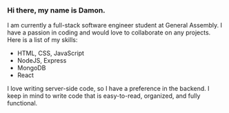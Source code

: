 ### Hi there, my name is Damon.

I am currently a full-stack software engineer student at General Assembly. I have a passion in coding and would love to collaborate on any projects. Here is a list of my skills:
- HTML, CSS, JavaScript
- NodeJS, Express
- MongoDB
- React

I love writing server-side code, so I have a preference in the backend. I keep in mind to write code that is easy-to-read, organized, and fully functional.
<!--
**dfung003/dfung003** is a ✨ _special_ ✨ repository because its `README.md` (this file) appears on your GitHub profile.

Here are some ideas to get you started:

- 🔭 I’m currently working on ...
- 🌱 I’m currently learning ...
- 👯 I’m looking to collaborate on ...
- 🤔 I’m looking for help with ...
- 💬 Ask me about ...
- 📫 How to reach me: ...
- 😄 Pronouns: ...
- ⚡ Fun fact: ...
-->
